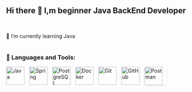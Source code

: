 ## Hi there 👋 I,m beginner Java BackEnd Developer
<br />

🌱 I’m currently learning Java
<br />
<br />

### 🧰 Languages and Tools:
<img align="left" alt="Java" width="50px" style="padding-right:10px;" src="https://cdn.jsdelivr.net/gh/devicons/devicon@latest/icons/java/java-original-wordmark.svg" />
<img align="left" alt="Spring" width="50px" style="padding-right:10px;" src="https://cdn.jsdelivr.net/gh/devicons/devicon@latest/icons/spring/spring-original-wordmark.svg" />
<img align="left" alt="PostgreSQL" width="50px" style="padding-right:10px;" src="https://cdn.jsdelivr.net/gh/devicons/devicon@latest/icons/postgresql/postgresql-plain-wordmark.svg" />
<img align="left" alt="Docker" width="50px" style="padding-right:10px;" src="https://cdn.jsdelivr.net/gh/devicons/devicon@latest/icons/docker/docker-plain-wordmark.svg" />
<img align="left" alt="Git" width="50px" style="padding-right:10px;" src="https://cdn.jsdelivr.net/gh/devicons/devicon@latest/icons/git/git-plain-wordmark.svg" />
<img align="left" alt="GitHub" width="50px" style="padding-right:10px;" src="https://cdn.jsdelivr.net/gh/devicons/devicon@latest/icons/github/github-original-wordmark.svg" />
<img align="left" alt="Postman" width="50px" style="padding-right:10px; vertical-align: middle; border-radius: 4px; box-shadow: 0 2px 4px rgba(0,0,0,0.1);" src="https://cdn.jsdelivr.net/gh/devicons/devicon@latest/icons/postman/postman-original-wordmark.svg" />
